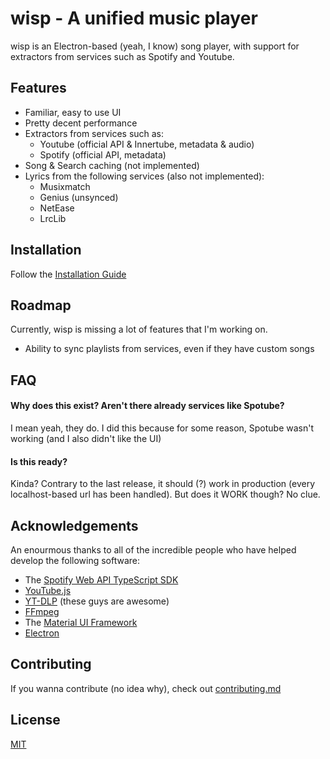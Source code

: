 
# wisp - A unified music player

wisp is an Electron-based (yeah, I know) song player, with support for extractors from services such as Spotify and Youtube.


## Features

* Familiar, easy to use UI
* Pretty decent performance
* Extractors from services such as:
    * Youtube (official API & Innertube, metadata & audio)
    * Spotify (official API, metadata)
* Song & Search caching (not implemented)
* Lyrics from the following services (also not implemented):
    * Musixmatch
    * Genius (unsynced)
    * NetEase
    * LrcLib
## Installation

Follow the [Installation Guide](https://github.com/wizeshi/wisp/blob/master/docs/INSTALLATION_GUIDE.md)
## Roadmap

Currently, wisp is missing a lot of features that I'm working on.

* Ability to sync playlists from services, even if they have custom songs



## FAQ

#### Why does this exist? Aren't there already services like Spotube?
I mean yeah, they do. I did this because for some reason, Spotube wasn't working (and I also didn't like the UI) 

#### Is this ready?
Kinda? Contrary to the last release, it should (?) work in production (every localhost-based url has been handled). But does it WORK though? No clue.

## Acknowledgements
An enourmous thanks to all of the incredible people who have helped develop the following software:
* The [Spotify Web API TypeScript SDK](https://github.com/spotify/spotify-web-api-ts-sdk/)
* [YouTube.js](https://github.com/LuanRT/YouTube.js)
* [YT-DLP](https://github.com/yt-dlp/yt-dlp) (these guys are awesome)
* [FFmpeg](https://github.com/FFmpeg/FFmpeg)
* The [Material UI Framework](https://github.com/mui/material-ui)
* [Electron](https://github.com/electron/electron)
## Contributing

If you wanna contribute (no idea why), check out [contributing.md](https://github.com/wizeshi/wisp/blob/master/docs/CONTRIBUTING.md)


## License

[MIT](https://github.com/wizeshi/wisp/blob/master/LICENSE)